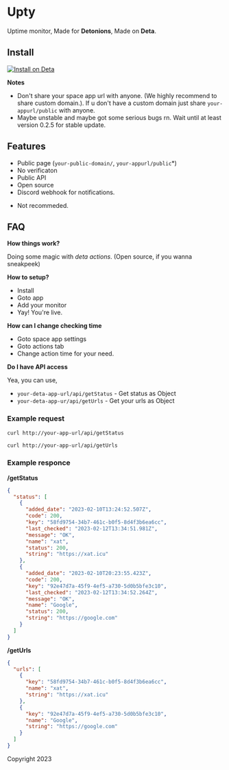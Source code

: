 # Upty

Uptime monitor, Made for **Detonions**, Made on **Deta**.

## Install

[![Install on Deta](https://deta.space/buttons/dark.svg 'Deta.space')](https://deta.space/discovery/@xarzoa/upty)

**Notes**
- Don't share your space app url with anyone. (We highly recommend to share custom domain.). If u don't have a custom domain just share `your-appurl/public` with anyone.
- Maybe unstable and maybe got some serious bugs rn. Wait until at least version 0.2.5 for stable update.

## Features

- Public page (`your-public-domain/`, `your-appurl/public`*)
- No verificaton
- Public API
- Open source
- Discord webhook for notifications.

* Not recommeded.

## FAQ

**How things work?**

Doing some magic with _deta actions_.
(Open source, if you wanna sneakpeek)

**How to setup?**

- Install
- Goto app
- Add your monitor
- Yay! You're live.

**How can I change checking time**

- Goto space app settings
- Goto actions tab
- Change action time for your need.

**Do I have API access**

Yea, you can use,

- `your-deta-app-url/api/getStatus` - Get status as Object
- `your-deta-app-ur/api/getUrls` - Get your urls as Object

### Example request

```sh
curl http://your-app-url/api/getStatus

curl http://your-app-url/api/getUrls
```

### Example responce

**/getStatus**

```json
{
  "status": [
    {
      "added_date": "2023-02-10T13:24:52.507Z",
      "code": 200,
      "key": "58fd9754-34b7-461c-b0f5-8d4f3b6ea6cc",
      "last_checked": "2023-02-12T13:34:51.981Z",
      "message": "OK",
      "name": "xat",
      "status": 200,
      "string": "https://xat.icu"
    },
    {
      "added_date": "2023-02-10T20:23:55.423Z",
      "code": 200,
      "key": "92e47d7a-45f9-4ef5-a730-5d0b5bfe3c10",
      "last_checked": "2023-02-12T13:34:52.264Z",
      "message": "OK",
      "name": "Google",
      "status": 200,
      "string": "https://google.com"
    }
  ]
}
```

**/getUrls**

```json
{
  "urls": [
    {
      "key": "58fd9754-34b7-461c-b0f5-8d4f3b6ea6cc",
      "name": "xat",
      "string": "https://xat.icu"
    },
    {
      "key": "92e47d7a-45f9-4ef5-a730-5d0b5bfe3c10",
      "name": "Google",
      "string": "https://google.com"
    }
  ]
}
```

Copyright 2023

